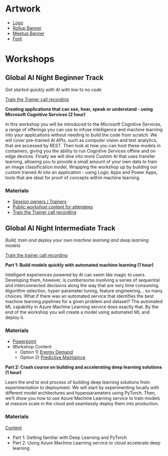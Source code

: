 # Artwork

- [Logo](https://globalaibootcamp.blob.core.windows.net/artwork/logo.png)
- [Rollup Banner](https://globalaibootcamp.blob.core.windows.net/artwork/ainight_rollup-banner.psd)
- [Meetup Banner](https://globalaibootcamp.blob.core.windows.net/artwork/ainight_banner.psd)
- [Font](https://globalaibootcamp.blob.core.windows.net/artwork/font_quicksand.zip)


# Workshops

## Global AI Night Beginner Track
*Get started quickly with AI with low to no code*

[Train the Trainer call recording](https://www.youtube.com/watch?v=RVVGZm63qEs)

**Creating applications that can see, hear, speak or understand - using Microsoft Cognitive Services (2 hour)**   

In this workshop you will be introduced to the Microsoft Cognitive Services, a range of offerings you can use to infuse intelligence and machine learning into your applications without needing to build the code from scratch. 
We will cover pre-trained AI APIs, such as computer vision and text analytics, that are accessed by REST. Then look at how you can host these models in containers, giving you the ability to run Cognitive Services offline and on edge devices. Finally we will dive into more Custom AI that uses transfer learning, allowing you to provide a small amount of your own data to train an image classification model. Wrapping the workshop up by building our custom trained AI into an application - using Logic Apps and Power Apps, tools that are ideal for proof of concepts within machine learning

### Materials
- [Session owners / Trainers](https://github.com/amynic/ainights-sessionowners)
- [Public workshop content for attendees](https://github.com/amynic/AINights)
- [Train the Trainer call recording](https://www.youtube.com/watch?v=RVVGZm63qEs)



## Global AI Night Intermediate Track
*Build, train and deploy your own machine learning and deep learning models*

[Train the trainer call recording](https://youtu.be/XAk1aLDO-8Y)   

**Part 1: Build models quickly with automated machine learning (1 hour)**

Intelligent experiences powered by AI can seem like magic to users. Developing them, however, is cumbersome involving a series of sequential and interconnected decisions along the way that are very time consuming. Algorithm selection, hyper-parameter tuning, feature engineering... so many choices. What if there was an automated service that identifies the best machine learning pipelines for a given problem and dataset? The automated ML capability in Azure Machine Learning service does exactly that. By the end of the workshop you will create a model using automated ML and deploy it. 

### Materials
- [Powerpoint](automatedml.pptx)
- Workshop Content
  - Option 1) [Energy Demand](aka.ms/GlobalAINotebook)
  - Option 2) [Predictive Maintaince](aka.ms/GlobalAINotebook1)



**Part 2: Crash course on building and accelerating deep learning solutions  (1 hour)**

Learn the end to end process of building deep learning solutions from experimentation to deployment. We will start by experimenting locally with different model architectures and hyperparameters using PyTorch. Then, we’ll show you how to use Azure Machine Learning service to train models at massive scale in the cloud and seamlessly deploy them into production.

### Materials
[Content](https://github.com/sethjuarez/pytorchintro)
- Part 1: Getting familiar with Deep Learning and PyTorch
- Part 2: Using Azure Machine Learning service to cloud accelerate deep learning

